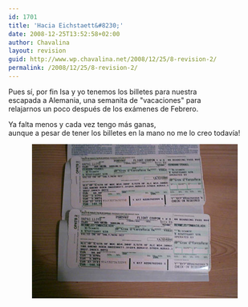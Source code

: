 ```yaml
---
id: 1701
title: 'Hacia Eichstaett&#8230;'
date: 2008-12-25T13:52:58+02:00
author: Chavalina
layout: revision
guid: http://www.wp.chavalina.net/2008/12/25/8-revision-2/
permalink: /2008/12/25/8-revision-2/
---
```

<p align="left">
  Pues s&iacute;, por fin <span class="alguien">Isa</span> y yo tenemos los billetes para nuestra<br /> escapada a Alemania, una semanita de "vacaciones" para<br /> relajarnos un poco despu&eacute;s de los ex&aacute;menes de Febrero.
</p>

<p align="left">
  Ya falta menos y cada vez tengo m&aacute;s ganas,<br /> aunque a pesar de tener los billetes en la mano no me lo creo todav&iacute;a!
</p>

<p align="center">
  <img src="./imagenes/fotos/billete1.jpg" width="410" height="307" alt="billete Eichstaett" />
</p>